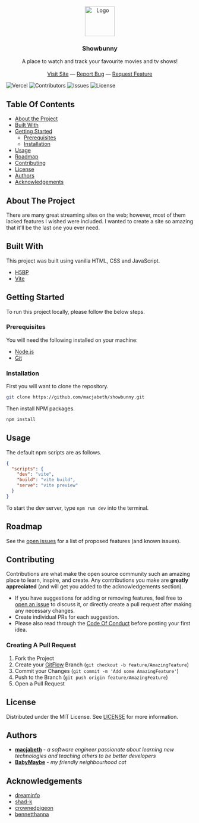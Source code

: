 <br/>
<p align="center">
  <a href="https://github.com/macjabeth/showbunny">
    <img src="https://raw.githubusercontent.com/macjabeth/showbunny/master/img/easter-bunny.svg" alt="Logo" width="80" height="80">
  </a>

  <h3 align="center">Showbunny</h3>

  <p align="center">
    A place to watch and track your favourite movies and tv shows!
    <br/>
    <br/>
    <a href="https://showbunny.xyz">Visit Site</a>
    &mdash;
    <a href="https://github.com/macjabeth/showbunny/issues">Report Bug</a>
    &mdash;
    <a href="https://github.com/macjabeth/showbunny/issues">Request Feature</a>
  </p>
</p>

![Vercel](https://therealsujitk-vercel-badge.vercel.app/?app=showbunny-macjabeth) ![Contributors](https://img.shields.io/github/contributors/macjabeth/showbunny?color=dark-green) ![Issues](https://img.shields.io/github/issues/macjabeth/showbunny) ![License](https://img.shields.io/github/license/macjabeth/showbunny)

## Table Of Contents

* [About the Project](#about-the-project)
* [Built With](#built-with)
* [Getting Started](#getting-started)
  * [Prerequisites](#prerequisites)
  * [Installation](#installation)
* [Usage](#usage)
* [Roadmap](#roadmap)
* [Contributing](#contributing)
* [License](#license)
* [Authors](#authors)
* [Acknowledgements](#acknowledgements)

## About The Project

There are many great streaming sites on the web; however, most of them lacked features I wished were included. I wanted to create a site so amazing that it'll be the last one you ever need.

## Built With

This project was built using vanilla HTML, CSS and JavaScript.

* [H5BP](https://html5boilerplate.com/)
* [Vite](https://vitejs.dev/)

## Getting Started

To run this project locally, please follow the below steps.

### Prerequisites

You will need the following installed on your machine:

* [Node.js](https://nodejs.org/)
* [Git](https://git-scm.com/)

### Installation

First you will want to clone the repository.

```sh
git clone https://github.com/macjabeth/showbunny.git
```

Then install NPM packages.

```sh
npm install
```

## Usage

The default npm scripts are as follows.

```json
{
  "scripts": {
    "dev": "vite",
    "build": "vite build",
    "serve": "vite preview"
  }
}
```

To start the dev server, type `npm run dev` into the terminal.

## Roadmap

See the [open issues](https://github.com/macjabeth/showbunny/issues) for a list of proposed features (and known issues).

## Contributing

Contributions are what make the open source community such an amazing place to learn, inspire, and create. Any contributions you make are **greatly appreciated** (and will get you added to the acknowledgements section).
* If you have suggestions for adding or removing features, feel free to [open an issue](https://github.com/macjabeth/showbunny/issues/new) to discuss it, or directly create a pull request after making any necessary changes.
* Create individual PRs for each suggestion.
* Please also read through the [Code Of Conduct](https://github.com/macjabeth/macjabeth/blob/main/CODE-OF-CONDUCT.md) before posting your first idea.

### Creating A Pull Request

1. Fork the Project
2. Create your [GitFlow](https://www.atlassian.com/git/tutorials/comparing-workflows/gitflow-workflow) Branch (`git checkout -b feature/AmazingFeature`)
3. Commit your Changes (`git commit -m 'Add some AmazingFeature'`)
4. Push to the Branch (`git push origin feature/AmazingFeature`)
5. Open a Pull Request

## License

Distributed under the MIT License. See [LICENSE](https://github.com/macjabeth/showbunny/blob/main/LICENSE.md) for more information.

## Authors

* **[macjabeth](https://github.com/macjabeth/)** - *a software engineer passionate about learning new technologies and teaching others to be better developers*
* **[BabyMaybe](https://github.com/BabyMaybe)** - *my friendly neighbourhood cat*

## Acknowledgements

* [dreaminfo](https://github.com/dreaminfo)
* [shad-k](https://github.com/shad-k)
* [crownedpigeon](https://github.com/crownedpigeon)
* [bennetthanna](https://github.com/bennetthanna)
